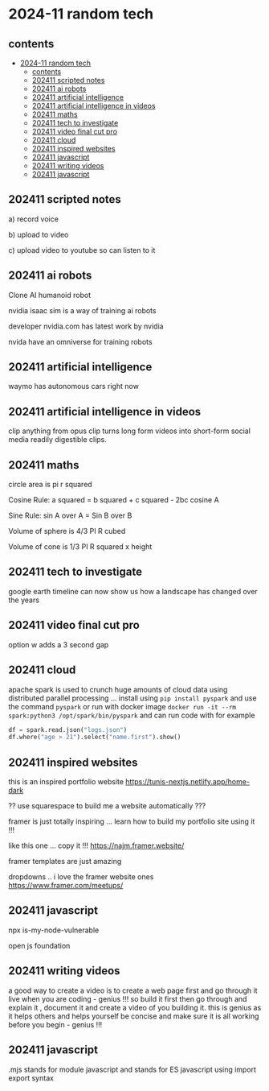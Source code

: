 # 2024-11 random tech

## contents

- [2024-11 random tech](#2024-11-random-tech)
  - [contents](#contents)
  - [202411 scripted notes](#202411-scripted-notes)
  - [202411 ai robots](#202411-ai-robots)
  - [202411 artificial intelligence](#202411-artificial-intelligence)
  - [202411 artificial intelligence in videos](#202411-artificial-intelligence-in-videos)
  - [202411 maths](#202411-maths)
  - [202411 tech to investigate](#202411-tech-to-investigate)
  - [202411 video final cut pro](#202411-video-final-cut-pro)
  - [202411 cloud](#202411-cloud)
  - [202411 inspired websites](#202411-inspired-websites)
  - [202411 javascript](#202411-javascript)
  - [202411 writing videos](#202411-writing-videos)
  - [202411 javascript](#202411-javascript-1)



## 202411 scripted notes

a) record voice

b) upload to video

c) upload video to youtube so can listen to it

## 202411 ai robots

Clone AI humanoid robot

nvidia isaac sim is a way of training ai robots

developer nvidia.com has latest work by nvidia

nvida have an omniverse for training robots

## 202411 artificial intelligence

waymo has autonomous cars right now

## 202411 artificial intelligence in videos

clip anything from opus clip turns long form videos into short-form social media readily digestible clips.

## 202411 maths

circle area is pi r squared

Cosine Rule: a squared = b squared + c squared - 2bc cosine A

Sine Rule: sin A over A = Sin B over B

Volume of sphere is 4/3 PI R cubed

Volume of cone is 1/3 PI R squared x height

## 202411 tech to investigate

google earth timeline can now show us how a landscape has changed over the years


## 202411 video final cut pro 

option w adds a 3 second gap 


## 202411 cloud 

apache spark is used to crunch huge amounts of cloud data using distributed parallel processing ... install using `pip install pyspark` and use the command `pyspark` or run with docker image `docker run -it --rm spark:python3 /opt/spark/bin/pyspark` and can run code with for example 

```py 
df = spark.read.json("logs.json")
df.where("age > 21").select("name.first").show()
```

## 202411 inspired websites

this is an inspired portfolio website https://tunis-nextjs.netlify.app/home-dark

?? use squarespace to build me a website automatically ???

framer is just totally inspiring ... learn how to build my portfolio site using it !!!

like this one ... copy it !!! https://najm.framer.website/

framer templates are just amazing

dropdowns .. i love the framer website ones https://www.framer.com/meetups/

## 202411 javascript

npx is-my-node-vulnerable

open js foundation

## 202411 writing videos

a good way to create a video is to create a web page first and go through it live when you are coding - genius !!! so build it first then go through and explain it , document it and create a video of you building it.  this is genius as it helps others and helps yourself be concise and make sure it is all working before you begin - genius !!!

## 202411 javascript

.mjs stands for module javascript and stands for ES javascript using import export syntax

